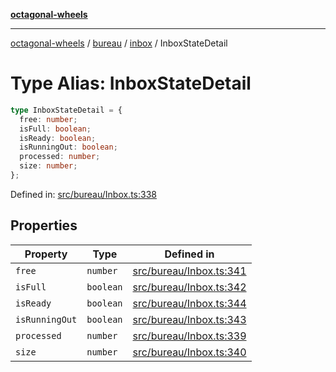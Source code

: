 [**octagonal-wheels**](../../../README.md)

***

[octagonal-wheels](../../../modules.md) / [bureau](../../README.md) / [inbox](../README.md) / InboxStateDetail

# Type Alias: InboxStateDetail

```ts
type InboxStateDetail = {
  free: number;
  isFull: boolean;
  isReady: boolean;
  isRunningOut: boolean;
  processed: number;
  size: number;
};
```

Defined in: [src/bureau/Inbox.ts:338](https://github.com/vrtmrz/octagonal-wheels/blob/main/src/bureau/Inbox.ts#L338)

## Properties

| Property | Type | Defined in |
| ------ | ------ | ------ |
| <a id="free"></a> `free` | `number` | [src/bureau/Inbox.ts:341](https://github.com/vrtmrz/octagonal-wheels/blob/main/src/bureau/Inbox.ts#L341) |
| <a id="isfull"></a> `isFull` | `boolean` | [src/bureau/Inbox.ts:342](https://github.com/vrtmrz/octagonal-wheels/blob/main/src/bureau/Inbox.ts#L342) |
| <a id="isready"></a> `isReady` | `boolean` | [src/bureau/Inbox.ts:344](https://github.com/vrtmrz/octagonal-wheels/blob/main/src/bureau/Inbox.ts#L344) |
| <a id="isrunningout"></a> `isRunningOut` | `boolean` | [src/bureau/Inbox.ts:343](https://github.com/vrtmrz/octagonal-wheels/blob/main/src/bureau/Inbox.ts#L343) |
| <a id="processed"></a> `processed` | `number` | [src/bureau/Inbox.ts:339](https://github.com/vrtmrz/octagonal-wheels/blob/main/src/bureau/Inbox.ts#L339) |
| <a id="size"></a> `size` | `number` | [src/bureau/Inbox.ts:340](https://github.com/vrtmrz/octagonal-wheels/blob/main/src/bureau/Inbox.ts#L340) |
